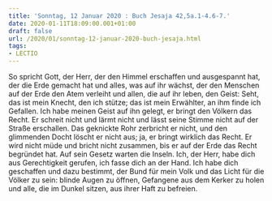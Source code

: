 ```yaml
---
title: 'Sonntag, 12 Januar 2020 : Buch Jesaja 42,5a.1-4.6-7.'
date: 2020-01-11T18:09:00.001+01:00
draft: false
url: /2020/01/sonntag-12-januar-2020-buch-jesaja.html
tags: 
- LECTIO
---
```


So spricht Gott, der Herr, der den Himmel erschaffen und ausgespannt hat, der die Erde gemacht hat und alles, was auf ihr wächst, der den Menschen auf der Erde den Atem verleiht und allen, die auf ihr leben, den Geist: Seht, das ist mein Knecht, den ich stütze; das ist mein Erwählter, an ihm finde ich Gefallen. Ich habe meinen Geist auf ihn gelegt, er bringt den Völkern das Recht. Er schreit nicht und lärmt nicht und lässt seine Stimme nicht auf der Straße erschallen. Das geknickte Rohr zerbricht er nicht, und den glimmenden Docht löscht er nicht aus; ja, er bringt wirklich das Recht. Er wird nicht müde und bricht nicht zusammen, bis er auf der Erde das Recht begründet hat. Auf sein Gesetz warten die Inseln. Ich, der Herr, habe dich aus Gerechtigkeit gerufen, ich fasse dich an der Hand. Ich habe dich geschaffen und dazu bestimmt, der Bund für mein Volk und das Licht für die Völker zu sein: blinde Augen zu öffnen, Gefangene aus dem Kerker zu holen und alle, die im Dunkel sitzen, aus ihrer Haft zu befreien.